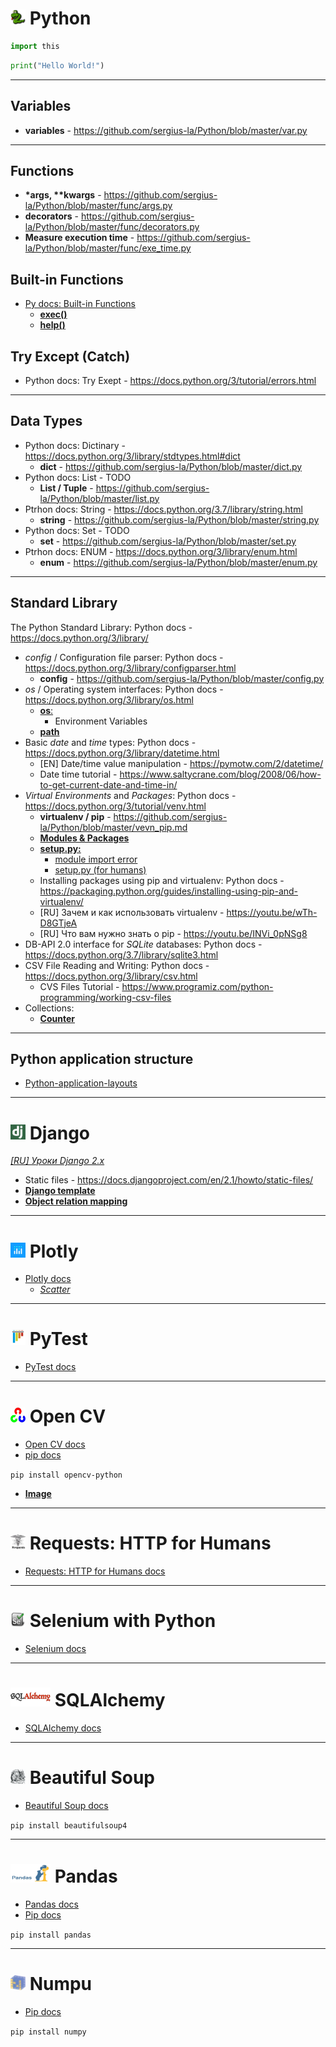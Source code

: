 # <img src="https://github.com/sergius-la/Python/blob/master/img/py_icon.jpg" width="24" height="24"> Python

```python
import this
```

```python 
print("Hello World!")
```

***

## Variables
- __variables__ - https://github.com/sergius-la/Python/blob/master/var.py

***

## Functions

- __*args, **kwargs__ - https://github.com/sergius-la/Python/blob/master/func/args.py
- __decorators__ - https://github.com/sergius-la/Python/blob/master/func/decorators.py
- __Measure execution time__ - https://github.com/sergius-la/Python/blob/master/func/exe_time.py

## Built-in Functions

- [Py docs: Built-in Functions](https://docs.python.org/3/library/functions.html)
    - [__exec()__](/py_exec.py)
    - [__help()__](/py_help.md)

## Try Except (Catch)

- Python docs: Try Exept - https://docs.python.org/3/tutorial/errors.html 

***

## Data Types

- Python docs: Dictinary - https://docs.python.org/3/library/stdtypes.html#dict
    - __dict__ - https://github.com/sergius-la/Python/blob/master/dict.py
- Python docs: List - TODO
    - __List / Tuple__ - https://github.com/sergius-la/Python/blob/master/list.py
- Ptrhon docs: String - https://docs.python.org/3.7/library/string.html
    - __string__ - https://github.com/sergius-la/Python/blob/master/string.py
- Python docs: Set - TODO
    - __set__ - https://github.com/sergius-la/Python/blob/master/set.py
- Ptrhon docs: ENUM - https://docs.python.org/3/library/enum.html
    - __enum__ -  https://github.com/sergius-la/Python/blob/master/enum.py
***

## Standard Library

The Python Standard Library: Python docs - https://docs.python.org/3/library/ 

- _config_ / Configuration file parser: Python docs - https://docs.python.org/3/library/configparser.html
    - __config__ - https://github.com/sergius-la/Python/blob/master/config.py
- _os_ / Operating system interfaces: Python docs - https://docs.python.org/3/library/os.html
    - [__os__:](/os.md)
        - Environment Variables
    - [__path__](/path.py)
- Basic _date_ and _time_ types: Python docs - https://docs.python.org/3/library/datetime.html
    - [EN] Date/time value manipulation - https://pymotw.com/2/datetime/
    - Date time tutorial - https://www.saltycrane.com/blog/2008/06/how-to-get-current-date-and-time-in/
- _Virtual Environments_ and _Packages_: Python docs - https://docs.python.org/3/tutorial/venv.html
    - __virtualenv / pip__ - https://github.com/sergius-la/Python/blob/master/vevn_pip.md
    - [__Modules & Packages__](/packahes.md)
    - [__setup.py:__](/setup.md)
        - [module import error](https://stackoverflow.com/questions/15368054/import-error-on-installed-package-using-setup-py)
        - [setup.py (for humans)](https://github.com/kennethreitz/setup.py)
    - Installing packages using pip and virtualenv: Python docs - https://packaging.python.org/guides/installing-using-pip-and-virtualenv/
    - [RU] Зачем и как использовать virtualenv - https://youtu.be/wTh-D8GTjeA
    - [RU] Что вам нужно знать о pip - https://youtu.be/INVi_0pNSg8
- DB-API 2.0 interface for _SQLite_ databases: Python docs - https://docs.python.org/3.7/library/sqlite3.html
- CSV File Reading and Writing: Python docs - https://docs.python.org/3/library/csv.html
    - CVS Files Tutorial - https://www.programiz.com/python-programming/working-csv-files
- Collections:
    - [__Counter__](/counter.py)

***

## Python application structure

- [Python-application-layouts](https://realpython.com/python-application-layouts/)

***

# <img src="https://github.com/sergius-la/Python/blob/master/img/django_icon.png" width="24" height="24"> Django

[_[RU] Уроки Django 2.x_](https://www.youtube.com/watch?v=T0Xi8gWDrQ0&list=PLlWXhlUMyooaDkd39pknA1-Olj54HtpjX)

- Static files - https://docs.djangoproject.com/en/2.1/howto/static-files/
- [__Django template__](/django/template.md)
- [__Object relation mapping__](/django/orm.md)

***

# <img src="/img/plotly_icon.jpg" width="24" height="24"> Plotly

- [Plotly docs](https://plot.ly/python/)
    - [_Scatter_](https://plot.ly/javascript/reference/#scatter)

***

# <img src="https://github.com/sergius-la/Python/blob/master/img/pytest_icon.png" width="24" height="24"> PyTest

- [PyTest docs](https://docs.pytest.org/en/latest/)

***

# <img src="https://github.com/sergius-la/Python/blob/master/img/open_cv_icon.png" width="24" height="24"> Open CV

- [Open CV docs](https://docs.opencv.org/3.0-beta/doc/py_tutorials/py_tutorials.html)
- [pip docs](https://pypi.org/project/opencv-python/)

`pip install opencv-python` 

 - [__Image__](/openCV/image.md)

***

# <img src="https://github.com/sergius-la/Python/blob/master/img/requests_icon.png" width="24" height="24"> Requests: HTTP for Humans

- [Requests: HTTP for Humans docs](https://docs.opencv.org/3.0-beta/doc/py_tutorials/py_tutorials.html)

***

# <img src="https://github.com/sergius-la/Python/blob/master/img/selenium_icon.jpg" width="24" height="24"> Selenium with Python

- [Selenium docs](https://selenium-python.readthedocs.io/)

***

# <img src="https://github.com/sergius-la/Python/blob/master/img/sqlalchemy_icon.jpg" width="64" height="30"> SQLAlchemy

- [SQLAlchemy docs](https://www.sqlalchemy.org/)

*** 

# <img src="https://github.com/sergius-la/Python/blob/master/img/bs.jpg" width="24" height="24"> Beautiful Soup

- [Beautiful Soup docs](https://www.crummy.com/software/BeautifulSoup/bs4/doc/)

`pip install beautifulsoup4` 

***

# <img src="https://github.com/sergius-la/Python/blob/master/img/pandas.jpg" width="64" height="30"> Pandas

- [Pandas docs](https://pandas.pydata.org/)
- [Pip docs](https://pypi.org/project/pandas/)

`pip install pandas`

***

# <img src="https://github.com/sergius-la/Python/blob/master/img/numpy.jpg" width="24" height="24"> Numpu

- [Pip docs](https://pypi.org/project/numpy/)

`pip install numpy`